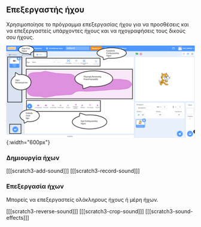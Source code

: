 ## Επεξεργαστής ήχου

Χρησιμοποίησε το πρόγραμμα επεξεργασίας ήχου για να προσθέσεις και να επεξεργαστείς υπάρχοντες ήχους και να ηχογραφήσεις τους δικούς σου ήχους.

![Ένα σχολιασμένο στιγμιότυπο οθόνης της καρτέλας Ήχοι.](images/Scratch-Sound-tab.png){:width="600px"}

### Δημιουργία ήχων

\[[[scratch3-add-sound]]\] \[[[scratch3-record-sound\]]]

### Επεξεργασία ήχων

Μπορείς να επεξεργαστείς ολόκληρους ήχους ή μέρη ήχων.

\[[[scratch3-reverse-sound]]\] \[[[scratch3-crop-sound\]]] [[[scratch3-sound-effects]]]
